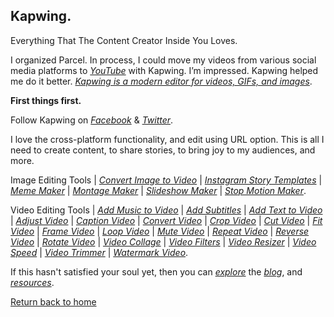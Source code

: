 ## Kapwing.

Everything That The Content Creator Inside You Loves.

I organized Parcel. In process, I could move my videos from various social media platforms to [_YouTube_](https://www.youtube.com/channel/UCQCznCqUhALucLSk6N8ROPA/playlists) with Kapwing. I’m impressed. Kapwing helped me do it better. [_Kapwing is a modern editor for videos, GIFs, and images_](https://kapwing.com/).

**First things first.**

Follow Kapwing on [_Facebook_](https://www.facebook.com/KapwingVideos) & [_Twitter_](https://twitter.com/KapwingApp).

I love the cross-platform functionality, and edit using URL option. This is all I need to create content, to share stories, to bring joy to my audiences, and more.

Image Editing Tools | [_Convert Image to Video_](https://www.kapwing.com/image-to-video) | [_Instagram Story Templates_](https://www.kapwing.com/instagram-story-templates) | [_Meme Maker_](https://www.kapwing.com/meme-maker) | [_Montage Maker_](https://www.kapwing.com/montage) | [_Slideshow Maker_](https://www.kapwing.com/slideshow) | [_Stop Motion Maker_](https://www.kapwing.com/stop-motion).

Video Editing Tools | [_Add Music to Video_](https://www.kapwing.com/add-music-to-video) | [_Add Subtitles_](https://www.kapwing.com/subtitles) | [_Add Text to Video_](https://www.kapwing.com/add-text-to-video) | [_Adjust Video_](https://www.kapwing.com/adjust-video) | [_Caption Video_](https://www.kapwing.com/caption-video) | [_Convert Video_](https://www.kapwing.com/convert-video) | [_Crop Video_](https://www.kapwing.com/crop-video) | [_Cut Video_](https://www.kapwing.com/cut-video) | [_Fit Video_](https://www.kapwing.com/fit-video) | [_Frame Video_](https://www.kapwing.com/frame-video) | [_Loop Video_](https://www.kapwing.com/loop-video) | [_Mute Video_](https://www.kapwing.com/mute-video) | [_Repeat Video_](https://www.kapwing.com/repeat-video) | [_Reverse Video_](https://www.kapwing.com/reverse-video) | [_Rotate Video_](https://www.kapwing.com/rotate) | [_Video Collage_](https://www.kapwing.com/collage) | [_Video Filters_](https://www.kapwing.com/filters) | [_Video Resizer_](https://www.kapwing.com/resize-video) | [_Video Speed_](https://www.kapwing.com/change-video-speed) | [_Video Trimmer_](https://www.kapwing.com/trim-video) | [_Watermark Video_](https://www.kapwing.com/watermark-video).

If this hasn't satisfied your soul yet, then you can [_explore_](https://www.kapwing.com/exploreall) the [_blog_](https://www.kapwing.com/blog), and [_resources_](https://www.kapwing.com/resources).

[Return back to home](https://kvshvl.github.io/index.html)
